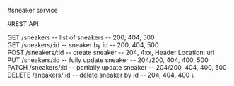 #sneaker service 

#REST API

GET /sneakers -- list of sneakers -- 200, 404, 500 \
GET /sneakers/:id -- sneaker by id -- 200, 404, 500 \
POST /sneakers/:id -- create sneaker -- 204, 4xx, Header Location: url \
PUT /sneakers/:id -- fully update sneaker -- 204/200, 404, 400, 500 \
PATCH /sneakers/:id -- partially update sneaker -- 204/200, 404, 400, 500 \
DELETE /sneakers/:id -- delete sneaker by id -- 204, 404, 400 \
